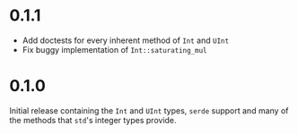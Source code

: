# 0.1.1

* Add doctests for every inherent method of `Int` and `UInt`
* Fix buggy implementation of `Int::saturating_mul`

# 0.1.0

Initial release containing the `Int` and `UInt` types, `serde` support and many of the methods that
`std`'s integer types provide.
